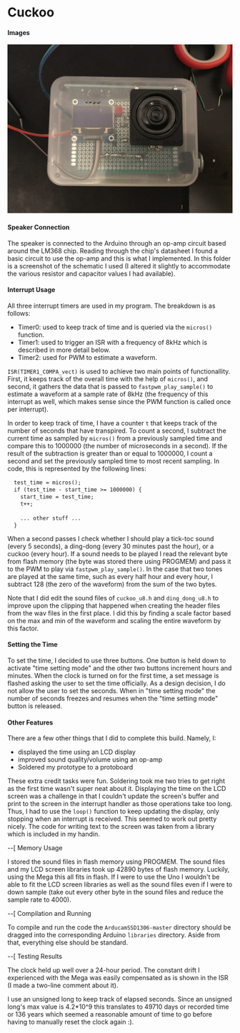# Cuckoo

#### Images

![Overview of Build in a Custom Made Box](img/overview.JPG)


#### Speaker Connection

The speaker is connected to the Arduino through an op-amp circuit based around the LM368 chip. Reading through the chip's datasheet I found a basic circuit to use the op-amp and this is what I implemented. In this folder is a screenshot of the schematic I used (I altered it slightly to accommodate the various resistor and capacitor values I had available).


#### Interrupt Usage

All three interrupt timers are used in my program. The breakdown is as follows:

* Timer0: used to keep track of time and is queried via the `micros()` function.
* Timer1: used to trigger an ISR with a frequency of 8kHz which is described in more detail below.
* Timer2: used for PWM to estimate a waveform.

`ISR(TIMER1_COMPA_vect)` is used to achieve two main points of functionallity. First, it keeps track of the overall time with the help of `micros()`, and second, it gathers the data that is passed to `fastpwm_play_sample()` to estimate a waveform at a sample rate of 8kHz (the frequency of this interrupt as well, which makes sense since the PWM function is called once per interrupt).

In order to keep track of time, I have a counter `t` that keeps track of the number of seconds that have transpired. To count a second, I subtract the current time as sampled by `micros()` from a previously sampled time and compare this to 1000000 (the number of microseconds in a second). If the result of the subtraction is greater than or equal to 1000000, I count a second and set the previously sampled time to most recent sampling. In code, this is represented by the following lines:

```
  test_time = micros();
  if (test_time - start_time >= 1000000) {
    start_time = test_time;
    t++;

    ... other stuff ...
  }
```

When a second passes I check whether I should play a tick-toc sound (every 5 seconds), a ding-dong (every 30 minutes past the hour), or a cuckoo (every hour). If a sound needs to be played I read the relevant byte from flash memory (the byte was stored there using PROGMEM) and pass it to the PWM to play via `fastpwm_play_sample()`. In the case that two tones are played at the same time, such as every half hour and every hour, I subtract 128 (the zero of the waveform) from the sum of the two bytes.

Note that I did edit the sound files of `cuckoo_u8.h` and `ding_dong_u8.h` to improve upon the clipping that happened when creating the header files from the wav files in the first place. I did this by finding a scale factor based on the max and min of the waveform and scaling the entire waveform by this factor.


#### Setting the Time

To set the time, I decided to use three buttons. One button is held down to activate "time setting mode" and the other two buttons increment hours and minutes. When the clock is turned on for the first time, a set message is flashed asking the user to set the time officially. As a design decision, I do not allow the user to set the seconds. When in "time setting mode" the number of seconds freezes and resumes when the "time setting mode" button is released.


#### Other Features

There are a few other things that I did to complete this build. Namely, I:

* displayed the time using an LCD display
* improved sound quality/volume using an op-amp
* Soldered my prototype to a protoboard

These extra credit tasks were fun. Soldering took me two tries to get right as the first time wasn't super neat about it. Displaying the time on the LCD screen was a challenge in that I couldn't update the screen's buffer and print to the screen in the interrupt handler as those operations take too long. Thus, I had to use the `loop()` function to keep updating the display, only stopping when an interrupt is received. This seemed to work out pretty nicely. The code for writing text to the screen was taken from a library which is included in my handin.


--[ Memory Usage

I stored the sound files in flash memory using PROGMEM. The sound files and my LCD screen libraries took up 42890 bytes of flash memory. Luckily, using the Mega this all fits in flash. If I were to use the Uno I wouldn't be able to fit the LCD screen libraries as well as the sound files even if I were to down sample (take out every other byte in the sound files and reduce the sample rate to 4000).


--[ Compilation and Running

To compile and run the code the `ArducamSSD1306-master` directory should be dragged into the corresponding Arduino `libraries` directory. Aside from that, everything else should be standard.


--[ Testing Results

The clock held up well over a 24-hour period. The constant drift I experienced with the Mega was easily compensated as is shown in the ISR (I made a two-line comment about it).

I use an unsigned long to keep track of elapsed seconds. Since an unsigned long's max value is 4.2*10^9 this translates to 49710 days or recorded time or 136 years which seemed a reasonable amount of time to go before having to manually reset the clock again :).
